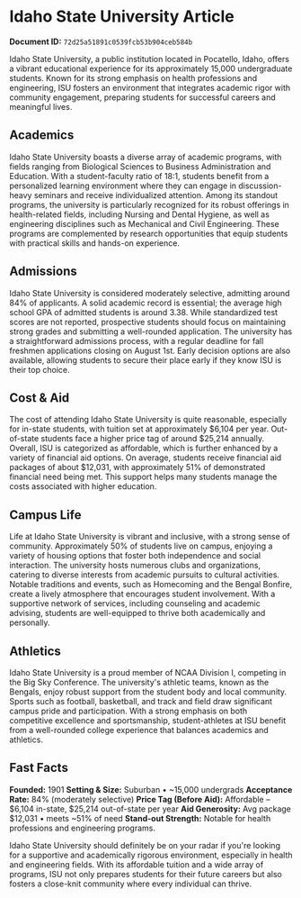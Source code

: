 # Idaho State University Article

**Document ID:** `72d25a51891c0539fcb53b904ceb584b`

Idaho State University, a public institution located in Pocatello, Idaho, offers a vibrant educational experience for its approximately 15,000 undergraduate students. Known for its strong emphasis on health professions and engineering, ISU fosters an environment that integrates academic rigor with community engagement, preparing students for successful careers and meaningful lives.

## Academics
Idaho State University boasts a diverse array of academic programs, with fields ranging from Biological Sciences to Business Administration and Education. With a student-faculty ratio of 18:1, students benefit from a personalized learning environment where they can engage in discussion-heavy seminars and receive individualized attention. Among its standout programs, the university is particularly recognized for its robust offerings in health-related fields, including Nursing and Dental Hygiene, as well as engineering disciplines such as Mechanical and Civil Engineering. These programs are complemented by research opportunities that equip students with practical skills and hands-on experience.

## Admissions
Idaho State University is considered moderately selective, admitting around 84% of applicants. A solid academic record is essential; the average high school GPA of admitted students is around 3.38. While standardized test scores are not reported, prospective students should focus on maintaining strong grades and submitting a well-rounded application. The university has a straightforward admissions process, with a regular deadline for fall freshmen applications closing on August 1st. Early decision options are also available, allowing students to secure their place early if they know ISU is their top choice.

## Cost & Aid
The cost of attending Idaho State University is quite reasonable, especially for in-state students, with tuition set at approximately $6,104 per year. Out-of-state students face a higher price tag of around $25,214 annually. Overall, ISU is categorized as affordable, which is further enhanced by a variety of financial aid options. On average, students receive financial aid packages of about $12,031, with approximately 51% of demonstrated financial need being met. This support helps many students manage the costs associated with higher education.

## Campus Life
Life at Idaho State University is vibrant and inclusive, with a strong sense of community. Approximately 50% of students live on campus, enjoying a variety of housing options that foster both independence and social interaction. The university hosts numerous clubs and organizations, catering to diverse interests from academic pursuits to cultural activities. Notable traditions and events, such as Homecoming and the Bengal Bonfire, create a lively atmosphere that encourages student involvement. With a supportive network of services, including counseling and academic advising, students are well-equipped to thrive both academically and personally.

## Athletics
Idaho State University is a proud member of NCAA Division I, competing in the Big Sky Conference. The university's athletic teams, known as the Bengals, enjoy robust support from the student body and local community. Sports such as football, basketball, and track and field draw significant campus pride and participation. With a strong emphasis on both competitive excellence and sportsmanship, student-athletes at ISU benefit from a well-rounded college experience that balances academics and athletics.

## Fast Facts
**Founded:** 1901
**Setting & Size:** Suburban • ~15,000 undergrads
**Acceptance Rate:** 84% (moderately selective)
**Price Tag (Before Aid):** Affordable – $6,104 in-state, $25,214 out-of-state per year
**Aid Generosity:** Avg package $12,031 • meets ~51% of need
**Stand-out Strength:** Notable for health professions and engineering programs.

Idaho State University should definitely be on your radar if you're looking for a supportive and academically rigorous environment, especially in health and engineering fields. With its affordable tuition and a wide array of programs, ISU not only prepares students for their future careers but also fosters a close-knit community where every individual can thrive.
